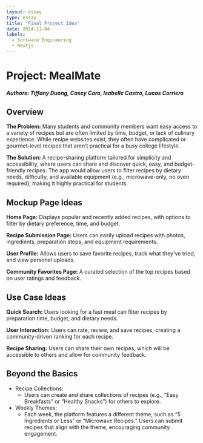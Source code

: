 ```yaml
---
layout: essay
type: essay
title: "Final Project Idea"
date: 2024-11-04
labels:
  - Software Engineering
  - Nextjs
---
```

# Project: MealMate
##### Authors: Tiffany Duong, Casey Caro, Isabelle Castro, Lucas Corriero

## Overview

**The Problem:** Many students and community members want easy access to a variety of recipes but are often limited by time, budget, or lack of culinary experience. While recipe websites exist, they often have complicated or gourmet-level recipes that aren’t practical for a busy college lifestyle.

**The Solution:** A recipe-sharing platform tailored for simplicity and accessibility, where users can share and discover quick, easy, and budget-friendly recipes. The app would allow users to filter recipes by dietary needs, difficulty, and available equipment (e.g., microwave-only, no oven required), making it highly practical for students.


## Mockup Page Ideas
**Home Page:** Displays popular and recently added recipes, with options to filter by dietary preference, time, and budget.

**Recipe Submission Page:** Users can easily upload recipes with photos, ingredients, preparation steps, and equipment requirements.

**User Profile:** Allows users to save favorite recipes, track what they've tried, and view personal uploads.

**Community Favorites Page:** A curated selection of the top recipes based on user ratings and feedback.

## Use Case Ideas
**Quick Search:** Users looking for a fast meal can filter recipes by preparation time, budget, and dietary needs.

**User Interaction:** Users can rate, review, and save recipes, creating a community-driven ranking for each recipe.

**Recipe Sharing:** Users can share their own recipes, which will be accessible to others and allow for community feedback.

## Beyond the Basics
  - Recipe Collections:
      - Users can create and share collections of recipes (e.g., “Easy Breakfasts” or “Healthy Snacks”) for others to explore.
  - Weekly Themes:
      - Each week, the platform features a different theme, such as “5 Ingredients or Less” or “Microwave Recipes.” Users can submit recipes that align with the theme, encouraging community engagement.
